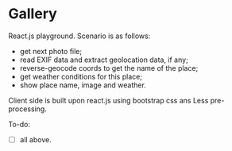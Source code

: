 # Gallery

React.js playground. Scenario is as follows:
* get next photo file;
* read EXIF data and extract geolocation data, if any;
* reverse-geocode coords to get the name of the place;
* get weather conditions for this place;
* show place name, image and weather.

Client side is built upon react.js using bootstrap css ans Less pre-processing.

To-do:
- [ ] all above.
